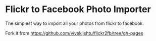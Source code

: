 Flickr to Facebook Photo Importer
=================================

The simplest way to import all your photos from flickr to facebook. 

Fork it from https://github.com/vivekjishtu/flickr2fb/tree/gh-pages
